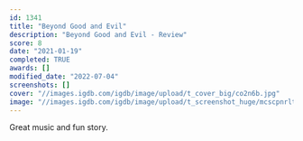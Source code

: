 ```yaml
---
id: 1341
title: "Beyond Good and Evil"
description: "Beyond Good and Evil - Review"
score: 8
date: "2021-01-19"
completed: TRUE
awards: []
modified_date: "2022-07-04"
screenshots: []
cover: "//images.igdb.com/igdb/image/upload/t_cover_big/co2n6b.jpg"
image: "//images.igdb.com/igdb/image/upload/t_screenshot_huge/mcscpnrltkzkreckwefv.jpg"
---
```

Great music and fun story.